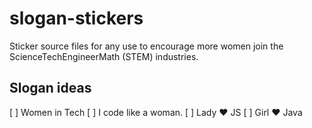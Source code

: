 # slogan-stickers
Sticker source files for any use to encourage more women join the ScienceTechEngineerMath (STEM)  industries.

## Slogan ideas
[ ] Women in Tech
[ ] I code like a woman.
[ ] Lady ❤️  JS
[ ] Girl ❤️  Java

